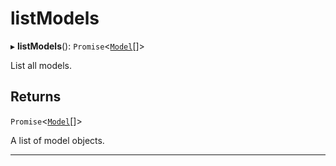 # listModels


▸ **listModels**(): `Promise`\<[`Model`](Model.md)[]\>

List all models.

## Returns

`Promise`\<[`Model`](Model.md)[]\>

A list of model objects.

___
